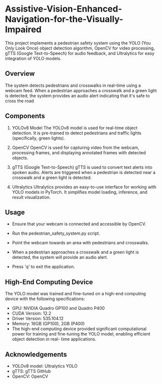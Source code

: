 # Assistive-Vision-Enhanced-Navigation-for-the-Visually-Impaired
This project implements a pedestrian safety system using the YOLO (You Only Look Once) object detection algorithm, OpenCV for video processing, gTTS (Google Text-to-Speech) for audio feedback, and Ultralytics for easy integration of YOLO models.

## Overview
The system detects pedestrians and crosswalks in real-time using a webcam feed. When a pedestrian approaches a crosswalk and a green light is detected, the system provides an audio alert indicating that it's safe to cross the road

## Components
1. YOLOv8 Model
The YOLOv8 model is used for real-time object detection. It is pre-trained to detect pedestrians and traffic lights (specifically, green lights).

2. OpenCV
OpenCV is used for capturing video from the webcam, processing frames, and displaying annotated frames with detected objects.

3. gTTS (Google Text-to-Speech)
gTTS is used to convert text alerts into spoken audio. Alerts are triggered when a pedestrian is detected near a crosswalk and a green light is detected.

4. Ultralytics
Ultralytics provides an easy-to-use interface for working with YOLO models in PyTorch. It simplifies model loading, inference, and result visualization.

## Usage
* Ensure that your webcam is connected and accessible by OpenCV.

* Run the pedestrian_safety_system.py script.

* Point the webcam towards an area with pedestrians and crosswalks.

* When a pedestrian approaches a crosswalk and a green light is detected, the system will provide an audio alert.

* Press 'q' to exit the application.

## High-End Computing Device
The YOLO model was trained and fine-tuned on a high-end computing device with the following specifications:

* GPU: NVIDIA Quadro GP100 and Quadro P400
* CUDA Version: 12.2
* Driver Version: 535.104.12
* Memory: 16GB (GP100), 2GB (P400)
* The high-end computing device provided significant computational power for training and fine-tuning the YOLO model, enabling efficient object detection in real- 
time applications.


## Acknowledgements
* YOLOv8 model: Ultralytics YOLO
* gTTS: gTTS GitHub
* OpenCV: OpenCV
